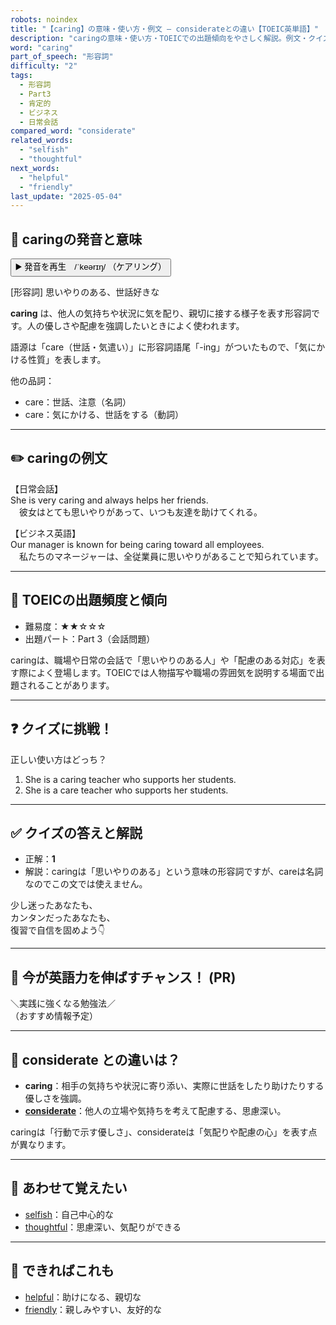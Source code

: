 ```yaml
---
robots: noindex
title: "【caring】の意味・使い方・例文 ― considerateとの違い【TOEIC英単語】"
description: "caringの意味・使い方・TOEICでの出題傾向をやさしく解説。例文・クイズ付きでconsiderateとの違いもわかりやすく学べます。"
word: "caring"
part_of_speech: "形容詞"
difficulty: "2"
tags:
  - 形容詞
  - Part3
  - 肯定的
  - ビジネス
  - 日常会話
compared_word: "considerate"
related_words:
  - "selfish"
  - "thoughtful"
next_words:
  - "helpful"
  - "friendly"
last_update: "2025-05-04"
---
```


## 🔰 caringの発音と意味

<button class="play-audio" onclick="playTTS('caring')">
  <span class="play-audio-main">
    ▶️ 発音を再生　/ˈkeərɪŋ/
  </span>
  <span class="play-audio-sub">
    （ケアリング）
  </span>
</button>

[形容詞] 思いやりのある、世話好きな

**caring** は、他人の気持ちや状況に気を配り、親切に接する様子を表す形容詞です。人の優しさや配慮を強調したいときによく使われます。

語源は「care（世話・気遣い）」に形容詞語尾「-ing」がついたもので、「気にかける性質」を表します。

他の品詞：  
- care：世話、注意（名詞）
- care：気にかける、世話をする（動詞）

---

## ✏️ caringの例文

【日常会話】  
She is very caring and always helps her friends.  
　彼女はとても思いやりがあって、いつも友達を助けてくれる。

【ビジネス英語】  
Our manager is known for being caring toward all employees.  
　私たちのマネージャーは、全従業員に思いやりがあることで知られています。

---

## 🎯 TOEICの出題頻度と傾向

- 難易度：★★☆☆☆
- 出題パート：Part 3（会話問題）

caringは、職場や日常の会話で「思いやりのある人」や「配慮のある対応」を表す際によく登場します。TOEICでは人物描写や職場の雰囲気を説明する場面で出題されることがあります。

---

## ❓ クイズに挑戦！

正しい使い方はどっち？

1. She is a caring teacher who supports her students.  
2. She is a care teacher who supports her students.

---

## ✅ クイズの答えと解説

- 正解：**1**
- 解説：caringは「思いやりのある」という意味の形容詞ですが、careは名詞なのでこの文では使えません。

少し迷ったあなたも、  
カンタンだったあなたも、  
復習で自信を固めよう👇️

---

## 🚀 今が英語力を伸ばすチャンス！ (PR)

<div class="info-center">
＼実践に強くなる勉強法／<br>  
（おすすめ情報予定）
</div>

---

## 🤔  considerate との違いは？

- **caring**：相手の気持ちや状況に寄り添い、実際に世話をしたり助けたりする優しさを強調。
- **[considerate](/word/considerate)**：他人の立場や気持ちを考えて配慮する、思慮深い。

caringは「行動で示す優しさ」、considerateは「気配りや配慮の心」を表す点が異なります。

---

## 🧩 あわせて覚えたい

- [selfish](/word/selfish)：自己中心的な
- [thoughtful](/word/thoughtful)：思慮深い、気配りができる

---

## 📖 できればこれも

- [helpful](/word/helpful)：助けになる、親切な
- [friendly](/word/friendly)：親しみやすい、友好的な

<!-- cvid: aid11_bid46 -->
